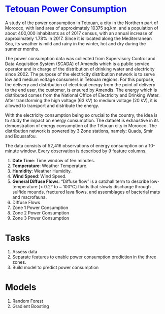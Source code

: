 # <span style = 'color:blue'>Tetouan Power Consumption</span>                                                                                                  
A study of the power consumption in Tetouan, a city in the Northern part of Morocco, with land area of 
approximately 10375 sq.km. and a population of about 400,000 inhabitants as of 2017 census, with an annual
increase of approximately 1.78% in 2017. Since it is located along the Mediterranean Sea, its weather is
mild and rainy in the winter, hot and dry during the summer months.

The power consumption data was collected from Supervisory Control and Data Acquisition System (SCADA) of
Amendis which is a public service operator and in charge of the distribution of drinking water and
electricity since 2002. The purpose of the electricity distribution network is to serve low and medium
voltage consumers in Tetouan regions. For this purpose, the delivery and distribution of electrical energy
from the point of delivery to the end user, the customer, is ensured by Amendis. The energy which is
distributed comes from the National Office of Electricity and Drinking Water. After transforming the high
voltage (63 kV) to medium voltage (20 kV), it is allowed to transport and distribute the energy.

With the electricity consumption being so crucial to the country, the idea is to study the impact on energy
consumption. The dataset is exhaustive in its demonstration of energy consumption of the Tétouan city in
Morocco. The distribution network is powered by 3 Zone stations, namely: Quads, Smir and Boussafou.

The data consists of 52,416 observations of energy consumption on a 10-minute window. Every observation is
described by 9 feature columns.

1. **Date Time**: Time window of ten minutes.
2. **Temperature**: Weather Temperature.
3. **Humidity**: Weather Humidity.
4. **Wind Speed**: Wind Speed.
5. **General Diffuse Flows**: “Diffuse flow” is a catchall term to describe low-temperature (< 0.2° to ~ 100°C)
fluids that slowly discharge through sulfide mounds, fractured lava flows, and assemblages of bacterial mats
and macrofauna.
6. Diffuse Flows
7. Zone 1 Power Consumption
8. Zone 2 Power Consumption
9. Zone 3 Power Consumption

# Tasks
1. Assess data
2. Separate features to enable power consumption prediction in the three zones.
3. Build model to predict power consumption

# Models
1. Random Forest
2. Gradient Boosting